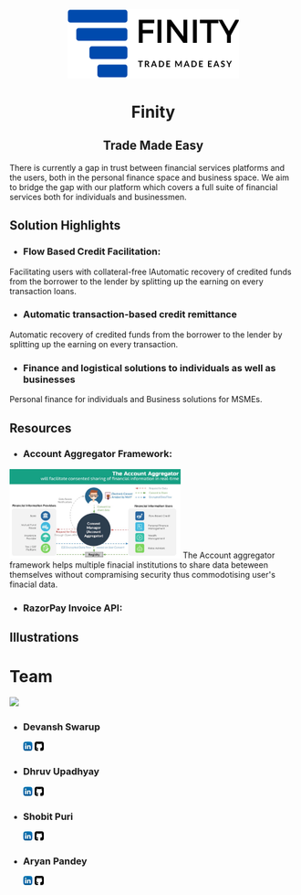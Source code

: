 <p align="center">
  <img width="300"  src="images/logo.png">
  <h1 align= "center">Finity</h1>
  <h2 align= "center">Trade Made Easy</h2>
  
</p>
There is currently a gap in trust between financial services platforms and the users, both in the personal finance space and business space.
We aim to bridge the gap with our platform which covers a full suite of financial services both for individuals and businessmen.



## Solution Highlights  
* ### Flow Based Credit Facilitation: 
Facilitating users with collateral-free lAutomatic recovery of credited funds from the borrower to the lender by splitting up the earning on every transaction loans.

* ### Automatic transaction-based credit remittance
Automatic recovery of credited funds from the borrower to the lender by splitting up the earning on every transaction.

* ### Finance and logistical solutions to individuals as well as businesses
Personal finance for individuals and Business solutions for MSMEs.


## Resources 
* ### Account Aggregator Framework:
 
 <img src="images/aa.jfif" width="300">
 The Account aggregator framework helps multiple finacial institutions to share data beteween themselves without compramising security thus commodotising user's finacial data.

* ### RazorPay Invoice API:


## Illustrations


# Team
<img src="images/FlexiTestPort.png">

 * ### Devansh Swarup 
   [<img src="images/linkedin.png">](https://in.linkedin.com/in/devansh-swarup-85436554)     [<img src="images/github.png">](https://github.com/devansh2712)
 * ### Dhruv Upadhyay
   [<img src="images/linkedin.png">](https://www.linkedin.com/in/intmanear/)     [<img src="images/github.png">](https://github.com/IntManear)
 * ### Shobit Puri 
   [<img src="images/linkedin.png">](https://www.linkedin.com/in/shobit-puri-3b30bb18b/)     [<img src="images/github.png">](https://github.com/ScarletSpidey)
* ### Aryan Pandey 
   [<img src="images/linkedin.png">](https://www.linkedin.com/in/aryan-pandey/)     [<img src="images/github.png">](https://github.com/ap-aryanpandey)


